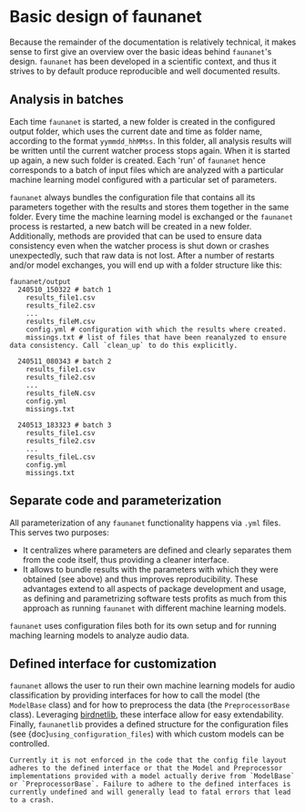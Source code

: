# Basic design of faunanet
Because the remainder of the documentation is relatively technical, it makes sense to first give an overview over the basic ideas behind `faunanet`'s design.
`faunanet` has been developed in a scientific context, and thus it strives to by default produce reproducible and well documented results.

## Analysis in batches
Each time `faunanet` is started, a new folder is created in the configured output folder, which uses the current date and time as folder name, according to the format `yymmdd_hhMMss`. In this folder, all analysis results will be written until the current watcher process stops again. When it is started up again, a new such folder is created. Each 'run' of `faunanet` hence corresponds to a batch of input files which are analyzed with a particular machine learning model configured with a particular set of parameters. 

`faunanet` always bundles the configuration file that contains all its parameters together with the results and stores them together in the same folder. 
Every time the machine learning model is exchanged or the `faunanet` process is restarted, a new batch will be created in a new folder. 
Additionally, methods are provided that can be used to ensure data consistency even when the watcher process is shut down or crashes unexpectedly, such that raw data is not lost. 
After a number of restarts and/or model exchanges, you will end up with a folder structure like this: 
```
faunanet/output
  240510_150322 # batch 1
    results_file1.csv
    results_file2.csv
    ...
    results_fileM.csv 
    config.yml # configuration with which the results where created.
    missings.txt # list of files that have been reanalyzed to ensure data consistency. Call `clean_up` to do this explicitly.
    
  240511_080343 # batch 2
    results_file1.csv
    results_file2.csv
    ...
    results_fileN.csv 
    config.yml
    missings.txt 
    
  240513_183323 # batch 3
    results_file1.csv
    results_file2.csv
    ...
    results_fileL.csv 
    config.yml 
    missings.txt 
```

## Separate code and parameterization 
All parameterization of any `faunanet` functionality happens via `.yml` files. This serves two purposes:  
- It centralizes where parameters are defined and clearly separates them from the code itself, thus providing a cleaner interface. 
- It allows to bundle results with the parameters with which they were obtained (see above) and thus improves reproducibility. These advantages extend to all aspects of package development and usage, as defining and parametrizing software tests profits as much from this approach as running `faunanet` with different machine learning models.

`faunanet` uses configuration files both for its own setup and for running maching learning models to analyze audio data. 

## Defined interface for customization
`faunanet` allows the user to run their own machine learning models for audio classification by providing interfaces for how to call the model (the `ModelBase` class) and for how to preprocess the data (the `PreprocessorBase` class). Leveraging [birdnetlib](https://github.com/joeweiss/birdnetlib), these interface allow for easy extendability. Finally, `faunanetlib` provides a defined structure for the configuration files (see {doc}`using_configuration_files`) with which custom models can be controlled.

```{important}
Currently it is not enforced in the code that the config file layout adheres to the defined interface or that the Model and Preprocessor implementations provided with a model actually derive from `ModelBase` or `PreprocessorBase`. Failure to adhere to the defined interfaces is currently undefined and will generally lead to fatal errors that lead to a crash. 
```